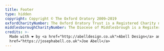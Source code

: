 ```yaml
---
title: Footer
type: hidden
copyright: Copyright © The Oxford Oratory 2009–2019
oxfordCharityNumber: The Oxford Oratory Trust is a Registered Charity number 1018455
middlesboroughCharityNumber: The Diocese of Middlesbrough is a Registered Charity number 233748
credits: >-
  Made with ❤ by <a href="http://abelldesign.co.uk">Abell Design</a> and <a
  href="https://josephabell.co.uk">Joe Abell</a>
---
```


